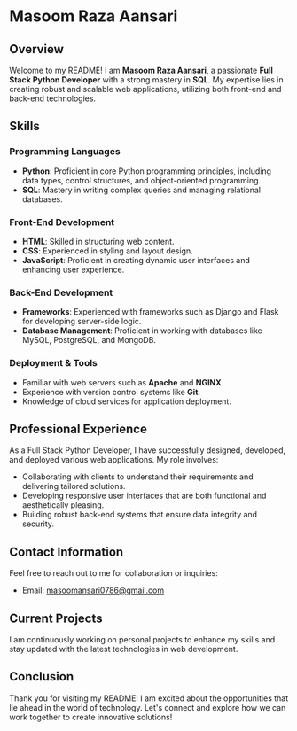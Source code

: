 # Masoom Raza Aansari

## Overview
Welcome to my README! I am **Masoom Raza Aansari**, a passionate **Full Stack Python Developer** with a strong mastery in **SQL**. My expertise lies in creating robust and scalable web applications, utilizing both front-end and back-end technologies.

## Skills
### Programming Languages
- **Python**: Proficient in core Python programming principles, including data types, control structures, and object-oriented programming.
- **SQL**: Mastery in writing complex queries and managing relational databases.

### Front-End Development
- **HTML**: Skilled in structuring web content.
- **CSS**: Experienced in styling and layout design.
- **JavaScript**: Proficient in creating dynamic user interfaces and enhancing user experience.

### Back-End Development
- **Frameworks**: Experienced with frameworks such as Django and Flask for developing server-side logic.
- **Database Management**: Proficient in working with databases like MySQL, PostgreSQL, and MongoDB.

### Deployment & Tools
- Familiar with web servers such as **Apache** and **NGINX**.
- Experience with version control systems like **Git**.
- Knowledge of cloud services for application deployment.

## Professional Experience
As a Full Stack Python Developer, I have successfully designed, developed, and deployed various web applications. My role involves:
- Collaborating with clients to understand their requirements and delivering tailored solutions.
- Developing responsive user interfaces that are both functional and aesthetically pleasing.
- Building robust back-end systems that ensure data integrity and security.

## Contact Information
Feel free to reach out to me for collaboration or inquiries:
- Email: [masoomansari0786@gmail.com](mailto:masoomansari0786@gmail.com)

## Current Projects
I am continuously working on personal projects to enhance my skills and stay updated with the latest technologies in web development. 

## Conclusion
Thank you for visiting my README! I am excited about the opportunities that lie ahead in the world of technology. Let's connect and explore how we can work together to create innovative solutions!
